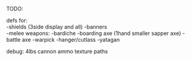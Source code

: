 TODO:  

defs for:   
-shields (3side display and all)
-banners  
-melee weapons:
    -bardiche
    -boarding axe (1hand smaller sapper axe)
    -battle axe
    -warpick
    -hanger/cutlass
    -yatagan


debug: 4lbs cannon ammo texture paths
